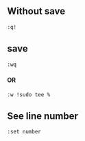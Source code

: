 ## Without save
```bash
:q!
```
## save 
```bash
:wq
```
#### OR
```bash
:w !sudo tee %
```
## See line number
```bash
:set number
```
